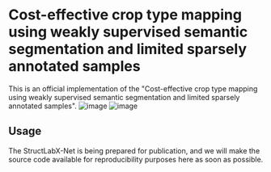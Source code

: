 # Cost-effective crop type mapping using weakly supervised semantic segmentation and limited sparsely annotated samples

This is an official implementation of the "Cost-effective crop type mapping using weakly supervised semantic segmentation and limited sparsely annotated samples".
![image](https://github.com/BruceKai/StructLabX-Net/assets/51935494/9b2e6458-36df-4ea1-a799-854b5efecc0a)
![image](https://github.com/BruceKai/StructLabX-Net/assets/51935494/045cf395-f4b7-41ba-a86f-23989563c8df)

## Usage
The StructLabX-Net is being prepared for publication, and we will make the source code available for reproducibility purposes here as soon as possible.
